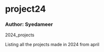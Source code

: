 # project24
<h3>Author: Syedameer </h3>
<p>2024_projects</p>
<p>Listing all the projects made in 2024 from april</p>
